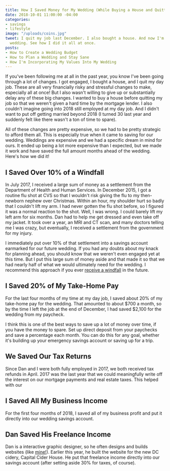 ```yaml
---
title: How I Saved Money for My Wedding (While Buying a House and Quitting My Job)
date: 2018-10-01 11:00:00 -04:00
categories:
- savings
- lifestyle
image: "/uploads/coins.jpg"
tweet: I quit my job last December. I also bought a house. And now I'm paying for
  wedding. See how I did it all at once.
posts:
- How to Create a Wedding Budget
- How to Plan a Wedding and Stay Sane
- How I'm Incorporating My Values Into My Wedding
---
```


If you've been following me at all in the past year, you know I've been going through a lot of changes. I got engaged, I bought a house, and I quit my day job. These are all very financially risky and stressful changes to make, especially all at once! But I also wasn't willing to give up or substantially delay any of these big changes. I wanted to buy a house before quitting my job so that we weren't given a hard time by the mortgage lender. I also couldn't imagine going into 2018 still employed at my day job. And I didn't want to put off getting married beyond 2018 (I turned 30 last year and suddenly felt like there wasn't a ton of time to spare). 

All of these changes are pretty expensive, so we had to be pretty strategic to afford them all. This is especially true when it came to saving for our wedding. Weddings are expensive and we had a specific dream in mind for ours. It ended up being a lot more expensive than I expected, but we made it work and have saved the full amount months ahead of the wedding. Here's how we did it!

## I Saved Over 10% of a Windfall

In July 2017, I received a large sum of money as a settlement from the Department of Health and Human Services. In December 2015, I got a routine flu shot at CVS so that I wouldn't risk giving the flu to my then-newborn nephew over Christmas. Within an hour, my shoulder hurt so badly that I couldn't lift my arm. I had never gotten the flu shot before, so I figured it was a normal reaction to the shot. Well, I was wrong. I could barely lift my left arm for six months. Dan had to help me get dressed and even take off my jacket. It took over a year, an MRI and CT scan, and many doctors telling me I was crazy, but eventually, I received a settlement from the government for my injury.

I immediately put over 10% of that settlement into a savings account earmarked for our future wedding. If you had any doubts about my knack for planning ahead, you should know that we weren't even engaged yet at this time. But I put this large sum of money aside and that made it so that we had nearly half of what we would ultimately need for the wedding. I recommend this approach if you ever [receive a windfall](https://www.maggiegermano.com/blog/what-to-do-if-you-get-a-windfall/) in the future.

## I Saved 20% of My Take-Home Pay

For the last four months of my time at my day job, I saved about 20% of my take-home pay for the wedding. That amounted to about $700 a month, so by the time I left the job at the end of December, I had saved $2,100 for the wedding from my paycheck. 

I think this is one of the best ways to save up a lot of money over time, if you have the money to spare. Set up direct deposit from your paychecks and save a percentage each month. You can do this for any goal, whether it's building up  your emergency savings account or saving up for a trip. 

## We Saved Our Tax Returns

Since Dan and I were both fully employed in 2017, we both received tax refunds in April. 2017 was the last year that we could meaningfully write off the interest on our mortgage payments and real estate taxes. This helped with our 

## I Saved All My Business Income

For the first four months of 2018, I saved all of my business profit and put it directly into our wedding savings account.

## Dan Saved His Freelance Income

Dan is a interactive graphic designer, so he often designs and builds websites (like [mine!](https://www.maggiegermano.com/)). Earlier this year, he built the website for the new DC cidery, Capital Cider House. He put that freelance income directly into our savings account (after setting aside 30% for taxes, of course). 